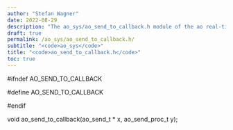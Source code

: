 ```yaml
---
author: "Stefan Wagner"
date: 2022-08-29
description: "The ao_sys/ao_send_to_callback.h module of the ao real-time operating system."
draft: true
permalink: /ao_sys/ao_send_to_callback.h/ 
subtitle: "<code>ao_sys</code>"
title: "<code>ao_send_to_callback.h</code>"
toc: true
---
```


#ifndef AO_SEND_TO_CALLBACK

#define AO_SEND_TO_CALLBACK

#endif

void    ao_send_to_callback(ao_send_t * x, ao_send_proc_t y);

